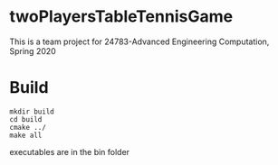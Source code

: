 # twoPlayersTableTennisGame

This is a team project for 24783-Advanced Engineering Computation, Spring 2020

# Build
	mkdir build
	cd build
	cmake ../
	make all

executables are in the bin folder
